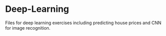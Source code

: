 # Deep-Learning
Files for deep learning exercises including predicting house prices and CNN for image recognition.

